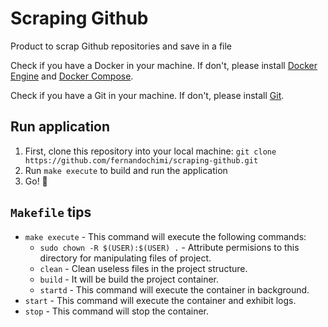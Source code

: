 # Scraping Github
Product to scrap Github repositories and save in a file

Check if you have a Docker in your machine. If don't, please install [Docker Engine](https://docs.docker.com/engine/installation/) and [Docker Compose](https://docs.docker.com/compose/install/).

Check if you have a Git in your machine. If don't, please install [Git](https://git-scm.com/downloads).

## Run application
1. First, clone this repository into your local machine:
`git clone https://github.com/fernandochimi/scraping-github.git`
2. Run `make execute` to build and run the application
3. Go! :rocket:

## `Makefile` tips
* `make execute` - This command will execute the following commands:
	* `sudo chown -R $(USER):$(USER) .` - Attribute permisions to this directory for manipulating files of project.
	* `clean` - Clean useless files in the project structure.
	* `build` - It will be build the project container.
	* `startd` - This command will execute the container in background.
* `start` - This command will execute the container and exhibit logs.
* `stop` - This command will stop the container.
